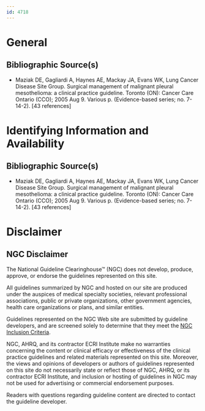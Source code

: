 ```yaml
---
id: 4718
---
```


# General

## Bibliographic Source(s)

- Maziak DE, Gagliardi A, Haynes AE, Mackay JA, Evans WK, Lung Cancer Disease Site Group. Surgical management of malignant pleural mesothelioma: a clinical practice guideline. Toronto (ON): Cancer Care Ontario (CCO); 2005 Aug 9. Various p. (Evidence-based series; no. 7-14-2). [43 references]

# Identifying Information and Availability

## Bibliographic Source(s)

- Maziak DE, Gagliardi A, Haynes AE, Mackay JA, Evans WK, Lung Cancer Disease Site Group. Surgical management of malignant pleural mesothelioma: a clinical practice guideline. Toronto (ON): Cancer Care Ontario (CCO); 2005 Aug 9. Various p. (Evidence-based series; no. 7-14-2). [43 references]

# Disclaimer

## NGC Disclaimer

The National Guideline Clearinghouse™ (NGC) does not develop, produce, approve, or endorse the guidelines represented on this site.

All guidelines summarized by NGC and hosted on our site are produced under the auspices of medical specialty societies, relevant professional associations, public or private organizations, other government agencies, health care organizations or plans, and similar entities.

Guidelines represented on the NGC Web site are submitted by guideline developers, and are screened solely to determine that they meet the [NGC Inclusion Criteria](/help-and-about/summaries/inclusion-criteria).

NGC, AHRQ, and its contractor ECRI Institute make no warranties concerning the content or clinical efficacy or effectiveness of the clinical practice guidelines and related materials represented on this site. Moreover, the views and opinions of developers or authors of guidelines represented on this site do not necessarily state or reflect those of NGC, AHRQ, or its contractor ECRI Institute, and inclusion or hosting of guidelines in NGC may not be used for advertising or commercial endorsement purposes.

Readers with questions regarding guideline content are directed to contact the guideline developer.

